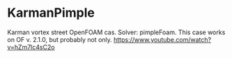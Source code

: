 # KarmanPimple

Karman vortex street OpenFOAM cas. Solver: pimpleFoam. This case works on OF v. 2.1.0, but probably not only.
https://www.youtube.com/watch?v=hZm7lc4sC2o
